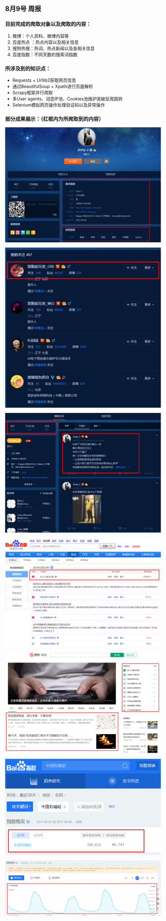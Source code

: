 ## 8月9号 周报
### 目前完成的爬取对象以及爬取的内容：
1. 微博：个人资料、微博内容等
2. 百度热点 ：热点内容以及相关信息
3. 搜狗热搜：热词、热点新闻以及各相关信息
4. 百度指数：不同天数的搜索词指数

### 所涉及到的知识点：
+ Requests + Urllib2获取网页信息
+ 通过BeautifulSoup + Xpath进行页面解析
+ Scrapy框架并行爬取
+ 多User agents、动态IP池、Cookies池维护突破反爬跳转
+   Selenium模拟网页操作处理验证码以及异常操作

### 部分成果展示：（红框内为所爬取到的内容）
![Img1](https://github.com/AgentCyrusJr/markdown/raw/master/weekly/img1.PNG)

![Img2](https://github.com/AgentCyrusJr/markdown/raw/master/weekly/img2.PNG)

![Img3](https://github.com/AgentCyrusJr/markdown/raw/master/weekly/img3.PNG)

![Img4](https://github.com/AgentCyrusJr/markdown/raw/master/weekly/img4.PNG)

![Img5](https://github.com/AgentCyrusJr/markdown/raw/master/weekly/img5.PNG)

![Img6](https://github.com/AgentCyrusJr/markdown/raw/master/weekly/img6.PNG)

![Img7](https://github.com/AgentCyrusJr/markdown/raw/master/weekly/img7.PNG)




